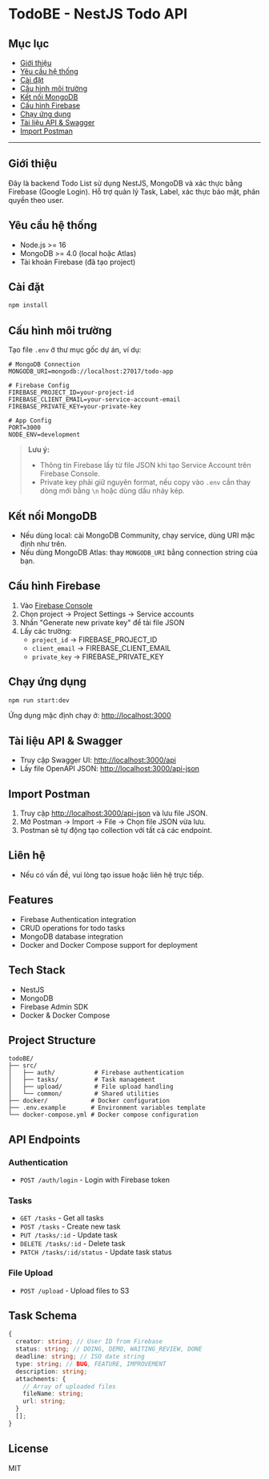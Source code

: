 # TodoBE - NestJS Todo API

## Mục lục

- [Giới thiệu](#giới-thiệu)
- [Yêu cầu hệ thống](#yêu-cầu-hệ-thống)
- [Cài đặt](#cài-đặt)
- [Cấu hình môi trường](#cấu-hình-môi-trường)
- [Kết nối MongoDB](#kết-nối-mongodb)
- [Cấu hình Firebase](#cấu-hình-firebase)
- [Chạy ứng dụng](#chạy-ứng-dụng)
- [Tài liệu API & Swagger](#tài-liệu-api--swagger)
- [Import Postman](#import-postman)

---

## Giới thiệu

Đây là backend Todo List sử dụng NestJS, MongoDB và xác thực bằng Firebase (Google Login). Hỗ trợ quản lý Task, Label, xác thực bảo mật, phân quyền theo user.

## Yêu cầu hệ thống

- Node.js >= 16
- MongoDB >= 4.0 (local hoặc Atlas)
- Tài khoản Firebase (đã tạo project)

## Cài đặt

```bash
npm install
```

## Cấu hình môi trường

Tạo file `.env` ở thư mục gốc dự án, ví dụ:

```env
# MongoDB Connection
MONGODB_URI=mongodb://localhost:27017/todo-app

# Firebase Config
FIREBASE_PROJECT_ID=your-project-id
FIREBASE_CLIENT_EMAIL=your-service-account-email
FIREBASE_PRIVATE_KEY=your-private-key

# App Config
PORT=3000
NODE_ENV=development
```

> **Lưu ý:**
>
> - Thông tin Firebase lấy từ file JSON khi tạo Service Account trên Firebase Console.
> - Private key phải giữ nguyên format, nếu copy vào `.env` cần thay dòng mới bằng `\n` hoặc dùng dấu nháy kép.

## Kết nối MongoDB

- Nếu dùng local: cài MongoDB Community, chạy service, dùng URI mặc định như trên.
- Nếu dùng MongoDB Atlas: thay `MONGODB_URI` bằng connection string của bạn.

## Cấu hình Firebase

1. Vào [Firebase Console](https://console.firebase.google.com/)
2. Chọn project → Project Settings → Service accounts
3. Nhấn "Generate new private key" để tải file JSON
4. Lấy các trường:
   - `project_id` → FIREBASE_PROJECT_ID
   - `client_email` → FIREBASE_CLIENT_EMAIL
   - `private_key` → FIREBASE_PRIVATE_KEY

## Chạy ứng dụng

```bash
npm run start:dev
```

Ứng dụng mặc định chạy ở: [http://localhost:3000](http://localhost:3000)

## Tài liệu API & Swagger

- Truy cập Swagger UI: [http://localhost:3000/api](http://localhost:3000/api)
- Lấy file OpenAPI JSON: [http://localhost:3000/api-json](http://localhost:3000/api-json)

## Import Postman

1. Truy cập [http://localhost:3000/api-json](http://localhost:3000/api-json) và lưu file JSON.
2. Mở Postman → Import → File → Chọn file JSON vừa lưu.
3. Postman sẽ tự động tạo collection với tất cả các endpoint.

## Liên hệ

- Nếu có vấn đề, vui lòng tạo issue hoặc liên hệ trực tiếp.

## Features

- Firebase Authentication integration
- CRUD operations for todo tasks
- MongoDB database integration
- Docker and Docker Compose support for deployment

## Tech Stack

- NestJS
- MongoDB
- Firebase Admin SDK
- Docker & Docker Compose

## Project Structure

```
todoBE/
├── src/
│   ├── auth/           # Firebase authentication
│   ├── tasks/          # Task management
│   ├── upload/         # File upload handling
│   └── common/         # Shared utilities
├── docker/            # Docker configuration
├── .env.example       # Environment variables template
└── docker-compose.yml # Docker compose configuration
```

## API Endpoints

### Authentication

- `POST /auth/login` - Login with Firebase token

### Tasks

- `GET /tasks` - Get all tasks
- `POST /tasks` - Create new task
- `PUT /tasks/:id` - Update task
- `DELETE /tasks/:id` - Delete task
- `PATCH /tasks/:id/status` - Update task status

### File Upload

- `POST /upload` - Upload files to S3

## Task Schema

```typescript
{
  creator: string; // User ID from Firebase
  status: string; // DOING, DEMO, WAITING_REVIEW, DONE
  deadline: string; // ISO date string
  type: string; // BUG, FEATURE, IMPROVEMENT
  description: string;
  attachments: {
    // Array of uploaded files
    fileName: string;
    url: string;
  }
  [];
}
```

## License

MIT
